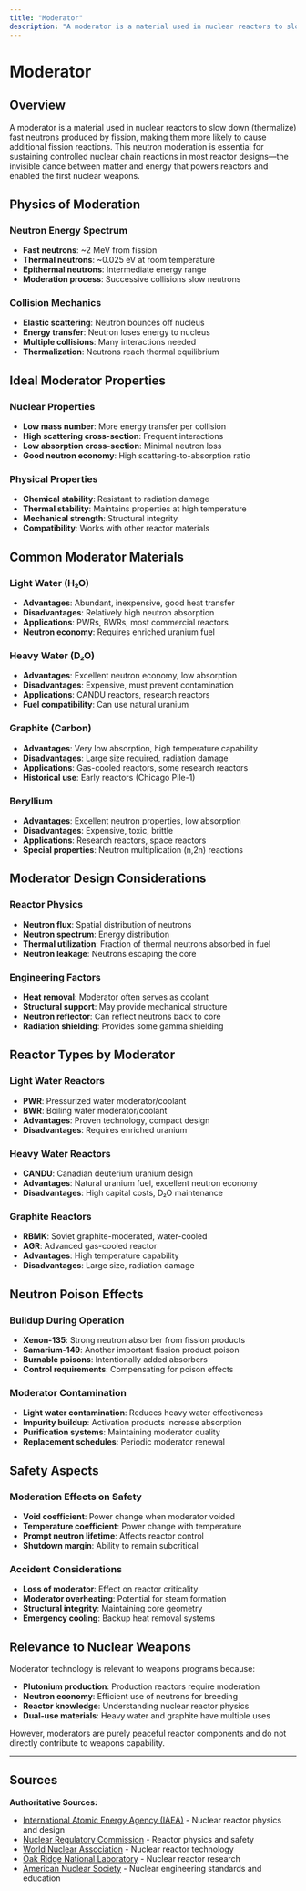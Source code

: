 ```yaml
---
title: "Moderator"
description: "A moderator is a material used in nuclear reactors to slow down (thermalize) fast neutrons produced by fission, making them more likely to cause additional f..."
---
```


# Moderator

## Overview

A moderator is a material used in nuclear reactors to slow down (thermalize) fast neutrons produced by fission, making them more likely to cause additional fission reactions. This neutron moderation is essential for sustaining controlled nuclear chain reactions in most reactor designs—the invisible dance between matter and energy that powers reactors and enabled the first nuclear weapons.

## Physics of Moderation

### Neutron Energy Spectrum
- **Fast neutrons**: ~2 MeV from fission
- **Thermal neutrons**: ~0.025 eV at room temperature
- **Epithermal neutrons**: Intermediate energy range
- **Moderation process**: Successive collisions slow neutrons

### Collision Mechanics
- **Elastic scattering**: Neutron bounces off nucleus
- **Energy transfer**: Neutron loses energy to nucleus
- **Multiple collisions**: Many interactions needed
- **Thermalization**: Neutrons reach thermal equilibrium

## Ideal Moderator Properties

### Nuclear Properties
- **Low mass number**: More energy transfer per collision
- **High scattering cross-section**: Frequent interactions
- **Low absorption cross-section**: Minimal neutron loss
- **Good neutron economy**: High scattering-to-absorption ratio

### Physical Properties
- **Chemical stability**: Resistant to radiation damage
- **Thermal stability**: Maintains properties at high temperature
- **Mechanical strength**: Structural integrity
- **Compatibility**: Works with other reactor materials

## Common Moderator Materials

### Light Water (H₂O)
- **Advantages**: Abundant, inexpensive, good heat transfer
- **Disadvantages**: Relatively high neutron absorption
- **Applications**: PWRs, BWRs, most commercial reactors
- **Neutron economy**: Requires enriched uranium fuel

### Heavy Water (D₂O)
- **Advantages**: Excellent neutron economy, low absorption
- **Disadvantages**: Expensive, must prevent contamination
- **Applications**: CANDU reactors, research reactors
- **Fuel compatibility**: Can use natural uranium

### Graphite (Carbon)
- **Advantages**: Very low absorption, high temperature capability
- **Disadvantages**: Large size required, radiation damage
- **Applications**: Gas-cooled reactors, some research reactors
- **Historical use**: Early reactors (Chicago Pile-1)

### Beryllium
- **Advantages**: Excellent neutron properties, low absorption
- **Disadvantages**: Expensive, toxic, brittle
- **Applications**: Research reactors, space reactors
- **Special properties**: Neutron multiplication (n,2n) reactions

## Moderator Design Considerations

### Reactor Physics
- **Neutron flux**: Spatial distribution of neutrons
- **Neutron spectrum**: Energy distribution
- **Thermal utilization**: Fraction of thermal neutrons absorbed in fuel
- **Neutron leakage**: Neutrons escaping the core

### Engineering Factors
- **Heat removal**: Moderator often serves as coolant
- **Structural support**: May provide mechanical structure
- **Neutron reflector**: Can reflect neutrons back to core
- **Radiation shielding**: Provides some gamma shielding

## Reactor Types by Moderator

### Light Water Reactors
- **PWR**: Pressurized water moderator/coolant
- **BWR**: Boiling water moderator/coolant
- **Advantages**: Proven technology, compact design
- **Disadvantages**: Requires enriched uranium

### Heavy Water Reactors
- **CANDU**: Canadian deuterium uranium design
- **Advantages**: Natural uranium fuel, excellent neutron economy
- **Disadvantages**: High capital costs, D₂O maintenance

### Graphite Reactors
- **RBMK**: Soviet graphite-moderated, water-cooled
- **AGR**: Advanced gas-cooled reactor
- **Advantages**: High temperature capability
- **Disadvantages**: Large size, radiation damage

## Neutron Poison Effects

### Buildup During Operation
- **Xenon-135**: Strong neutron absorber from fission products
- **Samarium-149**: Another important fission product poison
- **Burnable poisons**: Intentionally added absorbers
- **Control requirements**: Compensating for poison effects

### Moderator Contamination
- **Light water contamination**: Reduces heavy water effectiveness
- **Impurity buildup**: Activation products increase absorption
- **Purification systems**: Maintaining moderator quality
- **Replacement schedules**: Periodic moderator renewal

## Safety Aspects

### Moderation Effects on Safety
- **Void coefficient**: Power change when moderator voided
- **Temperature coefficient**: Power change with temperature
- **Prompt neutron lifetime**: Affects reactor control
- **Shutdown margin**: Ability to remain subcritical

### Accident Considerations
- **Loss of moderator**: Effect on reactor criticality
- **Moderator overheating**: Potential for steam formation
- **Structural integrity**: Maintaining core geometry
- **Emergency cooling**: Backup heat removal systems

## Relevance to Nuclear Weapons

Moderator technology is relevant to weapons programs because:
- **Plutonium production**: Production reactors require moderation
- **Neutron economy**: Efficient use of neutrons for breeding
- **Reactor knowledge**: Understanding nuclear reactor physics
- **Dual-use materials**: Heavy water and graphite have multiple uses

However, moderators are purely peaceful reactor components and do not directly contribute to weapons capability.

---

## Sources

**Authoritative Sources:**

- [International Atomic Energy Agency (IAEA)](https://www.iaea.org) - Nuclear reactor physics and design
- [Nuclear Regulatory Commission](https://www.nrc.gov) - Reactor physics and safety
- [World Nuclear Association](https://www.world-nuclear.org) - Nuclear reactor technology
- [Oak Ridge National Laboratory](https://www.ornl.gov) - Nuclear reactor research
- [American Nuclear Society](https://www.ans.org) - Nuclear engineering standards and education